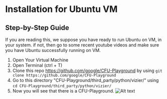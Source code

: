 # Installation for Ubuntu VM
## Step-by-Step Guide

If you are reading this, we suppose you have ready to run Ubuntu on VM, in your system. if not, then go to some recent youtube videos and make sure you have Ubuntu successfully running on VM.

1. Open Your Virtual Machine
2. Open Terminal (ctrl + T)
3. Clone this repo https://github.com/google/CFU-Playground by using ```git clone https://github.com/google/CFU-Playground```
4. Go to this directory "CFU-Playground/third_party/python/vizier/" using ```cd CFU-Playground/third_party/python/vizier/```
5. Now you will see that there is a CFU-Playground. ![Alt text](./docs/installation-images/file_preview.png?raw=true "Title")


